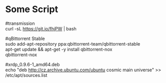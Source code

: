 # Some Script

#transmission  
curl -sL https://git.io/fhjPW | bash

#qBittorrent Stable  
sudo add-apt-repository ppa:qbittorrent-team/qbittorrent-stable  
apt-get update && apt-get -y install qbittorrent-nox  
qbittorrent-nox

#xrdp_0.9.6-1_amd64.deb  
echo "deb http://cz.archive.ubuntu.com/ubuntu cosmic main universe" >> /etc/apt/sources.list
